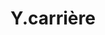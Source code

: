 ---
title: Y.carrière
description: carrière
layout: careers
lang: nl
translationKey: careers
hero_image: /img/hero-careers.jpg
intro_text: >-
  Talent is de drijvende factor achter ons team. Dankzij onze medewerkers zijn
  we in staat om de beste oplossingen en service te bieden aan onze klanten. Kom
  je ons team versterken?
page_title: Y.carrière

vacancy:
  - title: Business Transformation Experts (medior)
    role: >-
      ## Over ons:


      Artificial Intelligence die natuurlijke taal verwerkt heeft de toekomst!
      Wil jij meedoen aan het vormgeven van die toekomst? Wil je organisaties
      inspireren hoe AI het beste past in hun bedrijfsstrategie? Wil je
      analyseren welke concrete AI-toepassingen direct waarde voor hen kunnen
      hebben? Wil je vervolgens de realisatie en implementatie van die
      AI-toepassingen begeleiden? Kom dan snel praten! Wij zoeken namelijk
      nieuwe collega's. Vanuit onze eigen Y.academy zorgen we eerst dat jij
      alles komt te weten over AI. Daarna ga je onze klanten helpen om de
      digital transformation van hun organisatie te regisseren.


      Y.digital is dé AI-expert op het gebied van taal. We zijn gevestigd in
      Zeist, hebben een kantoor in Vietnam en starten dit jaar ook in Duitsland.
      We realiseren innovatieve AI-oplossingen vanuit ons eigen platform Ally.
      Onze missie is Empowering Humans: we zetten AI vooral in om mensen
      optimaal te ondersteunen. Onze klanten zitten dan ook in allerlei sectoren
      zoals overheid, financiële sector, energy- en utilities-sector,
      gezondheidszorg. We hebben de Y.academy en het Y.research lab om kennis te
      borgen en delen.


      ## Jouw nieuwe collega’s:


      Ons team is divers en internationaal. Vanuit onze vestigingen bieden we
      integrale dienstverlening:


      \- onze Business Transformation Experts helpen klanten bij het realiseren
      van hun AI-strategie, het signaleren van kansen, proces re-design,
      analyse, projectmanagement en het waarmaken van hun digitale
      transformatie.


      \- onze Engineers ontwerpen, realiseren, trainen en implementeren de
      AI-oplossingen, en ze ontwikkelen continu door aan ons AI-platform Ally.


      Onze ambitie is om een autoriteit te worden op het gebied van
      taalverwerking, in Nederland en daarbuiten. We groeien snel en hebben
      vacatures voor gepassioneerde Business Transformation Experts om ons team
      te versterken!


      ## De rol:


      Als Business Transformation Expert werk je rechtstreeks voor spraakmakende
      organisaties in verschillende sectoren.


      \- Je vindt het leuk om een organisatie in te duiken en mensen te
      inspireren met nieuwe technologische mogelijkheden via presentaties en
      inspiratiessessies.


      \- Je stroopt je mouwen op en werkt samen met mensen uit de organisatie om
      ideeën te genereren, om te zetten in prototypes en daar concrete projecten
      van te maken. Dat doe je volgens de design thinking aanpak.


      \- Je voert business analyses en proces redesign uit, en neemt daarna de
      lead als projectmanager of product owner van het team dat de AI-oplossing
      gaat realiseren.


      \- Je betrekt continu alle stakeholders en zorgt ervoor dat de gewenste
      transformatie ook echt wordt doorgevoerd in de organisatie.


      \- Het werk is gevarieerd: soms zit je in een detacheringsopdracht, vaak
      samen met één van onze senioren, en in andere gevallen doe je mee aan onze
      projecten. Je werkt in ieder geval altijd nauw samen met onze
      hoogopgeleide experts, een sterke peer group van ervaren transformation
      experts, engineers en conversation designers.


      \- Je vertegenwoordigt Y.digital, onze unieke visie, klantgedreven aanpak
      en AI-platform Y.Ally.


      Aangezien we snel uitbreiden en groeien, is er binnen deze rol méér dan
      voldoende ruimte om je te ontwikkelen, te groeien en je persoonlijke
      doelen en ambities te realiseren.


      Wij willen alleen de beste en gemotiveerde professionals op het gebied van
      digitale transformatie
    profile: ''
    skills_heading: Skills and Knowledge
    skills: >-
      * Positief, enthousiast en gedreven.

      * Passie voor mensen en het verbeteren van organisaties.

      * Goed in verbinden van mensen en disciplines: bruggen bouwen tussen
      business en IT.

      * Nieuwsgierig naar de nieuwe mogelijkheden van innovatieve technologie,
      maar ook bewust van negatieve kanten en risico’s.

      * Minimaal 3 jaar ervaring (medior) in de rol van analist of consultant

      * Ervaring in business analyse: requirements, business cases, proces
      redesign, informatie- en kennismodellering, DPIA.

      * Ervaring in consultancy: strategie, design thinking, faciliteren van
      sessies, advisering, change management.

      * Ervaring met agile werken, product owner /project manager, SAFe, SCRUM.

      * Nederlandstalig, goed niveau in Engels.

      * Sterke adviesvaardigheden en communicatieve vaardigheden,
      gestructureerd, flexibel, resultaatgericht, extravert, ambitieus en wil
      graag impact maken.

      * Basiskennis van AI is een pré, in het bijzonder Natural Language
      Processing en Knowledge Graphs, maar via onze Y.academy zorgen we voor
      alle relevante verdieping.

      * Een afgeronde bachelor of masteropleiding in een relevante discipline.

      * Beschikbaarheid voor minimaal 32 uur per week.
    what_we_offer_heading: 'What we offer:'
    what_we_offer: >-
      * Het Y.clubhouse: ons gloednieuwe kantoor in Zeist, vlakbij Station
      Driebergen-Zeist.

      * Een vriendelijke, open, niet-hiërarchische en collaboratieve
      werkomgeving.

      * Innovatieve projecten bij spraakmakende organisaties in verschillende
      sectoren.

      * Hybride werken, op kantoor, bij de klant of vanuit huis.

      * Mobiliteitspakket.

      * Een inspirerend, divers en internationaal team van collega's.

      * Een leertraject op maat van jouw wensen en ambities.

      * Een uitgebreide pensioenregeling en bonusregeling.
    send_cv: >-
      Herken je jezelf in dit profiel en heb je zin in deze uitdaging?


      Bel Art Ligthart voor meer informatie (06-50 23 10 19) of stuur een e-mail
      met een link naar je LinkedIn-profiel naar art@y.digital 
  - title: UX/UI Frontend Developer
    role: >-
      ## Over ons:


      Y.digital is snel groeiend, ervaren AI bedrijf, gespecialiseerd in
      taaltechnologie. Wij ontwerpen, bouwen en leveren intelligente oplossingen
      die informatie en kennis op een makkelijke manier ontsluiten naar
      gebruikers. Hierbij kun je denken aan chatbots en spraakassistenten met
      een zeer hoog taalbegrip, maar ook aan de inzet van AI voor het verwerken
      van bijvoorbeeld inkomende e-mails of het snel doorzoeken en samenvatten
      van grote hoeveelheden informatie. Dit doen we vanuit onze centrale
      ambitie: Empowering Humans with AI.


      Onze vestigingen vind je in Nederland (Zeist), Vietnam (Da Nang) en
      Duitsland (in oprichting). Om ervoor te zorgen dat onze digitale
      oplossingen en platformen een optimale klantervaring bieden, zijn we op
      zoek naar een **ervaren Frontend Developer met gedegen kennis van UX/UI**.


      ## De rol:


      Als UX/UI frontend developer maak je deel uit van ons development team en
      ga je actief aan de slag met de user experience. Je brengt customer
      journeys in kaart , maakt (nieuwe) prototypes en designs en valideert deze
      met de doelgroep. Vervolgens zorg je voor de realisatie. Je belangrijkste
      taken zijn:


      \- Innoveren en verbeteren van de user experience – Onze website en
      AI-platform Ally, maar ook de oplossingen voor onze klanten waar Frontend
      Development een belangrijke rol speelt.


      \- Op basis van user research ontwikkelen van customer journeys, ontwerpen
      van nieuwe prototypes en designs.


      \- Technische realisatie van deze concepten – in samenwerking met ons
      internationale team.


      \- Ambassadeur van Design Thinking, Lean Startup en Agile werken binnen Y.


      \- Een toekomstgerichte visie op het gebied van UX/UI en Frontend
      Development – volgen van actuele ontwikkelingen en deze borgen binnen onze
      digitale platformen.
    profile: >-
      ## **Jouw profiel**


      In deze rol werk ben je als expert verantwoordelijk voor de UX/UI van onze
      platformen, iets wat wij zien als cruciale taak voor het success van
      Y.digital. Je werkt samen met een team van Digitale Business Consultants
      en AI Developers. 
    skills_heading: 'Voor deze rol zijn de volgende vaardigheden en kennis noodzakelijk:'
    skills: >-
      * Ruime ervaring met ReactJS, React Native, JavaScript, CSS, en HTML

      * Minimaal 5 jaar ervaring (medior) is vereist.

      * Een opleiding op het gebied van Communication & Multimedia Design of een
      aanverwante opleiding op minimal HBO-niveau

      * Goede beheersing van de Nederlandse en Engelse taal

      * Ervaring met de agile manier van werken (bijv. SAFe, SCRUM) is een pré.

      * Sociale vaardigheden: enthousiast, hands-on, gestructureerd, flexibel,
      resultaatgericht, sterke communicatieve vaardigheden.

      * Basiskennis van Docker, Kubernetes, Python, Natural Language Processing
      (NLP) en Knowledge Graph technologie (bijv. RDF, SPARQL) is een pré.
    what_we_offer_heading: Wat wij bieden
    what_we_offer: >-
      * Het Y.clubhuis: ons gloednieuwe kantoor in Zeist, nabij Station
      Driebergen-Zeist

      * Een vriendelijke, open, niet-hiërarchische en collaboratieve
      werkomgeving

      * Innovatieve projecten bij spraakmakende organisaties in verschillende
      sectoren

      * Hybride werken, op kantoor (3 dagen), bij de klant of vanuit huis

      * Mobiliteitspakket & Yoga lessen (optioneel)

      * Een inspirerend, divers en internationaal team van collega's

      * Een leertraject op maat voor jouw behoeften en ambities

      * Voordelen waaronder: een uitgebreide pensioenregeling en bonusregeling
    send_cv: >-
      ## **Geïnteresseerd?**


      Bel Ian FitzPatrick voor meer informatie (0624 52 45 00) of stuur een
      e-mail met een link naar je LinkedIn profile
      ([ian@y.digital](mailto:ian@y.digital)).
  - title: Medior Python Developer for ML and AI
    role: >-
      ## About Us:


      Y.digital is an experienced and specialised A.I. company with offices in
      Zeist, The Netherlands, and Da Nang, Vietnam. We design, build, and
      deliver intelligent AI solutions that empower humans. We use our own
      unique approach and cutting-edge AI platform Ally to create conversational
      AI solutions that help customers to engage with companies in a more
      pleasant and intelligent way. And design and deliver intelligent document
      processing solutions to support employees in making knowledge-intensive
      processes more consistent, scalable, and efficient.


      Our diverse and international team has considerable expertise in the
      design and execution of AI powered customer journeys, using natural
      language processing, computer vision, and graph technology. Our ambition
      is to establish ourselves as the leading firm in this area in the
      Netherlands and beyond. We’re growing fast and have a vacancy for a
      passionate **medior level Python developer for ML** and AI to join our
      team.


      ## The Role


      As a Python Developer you will work directly for high-profile
      organisations across different sectors (government, financial, utilities,
      health). Sometimes you will be seconded to work with teams of our clients.
      But you will also work on projects with the internal team of Y.


      \- You represent Y.digital, our unique vision, customer driven approach
      and AI-platform Y.Ally.


      \- Easy adapt yourself to new situations and deliver high value for our
      customers in a short term.


      \- Design creative AI solutions and make them tangible, understandable and
      valuable.


      \- Develop prototypes in close cooperation with multi-disciplinaury teams
      with our customers and/or internal colleagues.


      \- You take initiative and get things done.


      \- You will work with and on our cutting edge Y.Ally stack.


      \- You will work closely with our highly-skilled experts: a strong peer
      group of experienced machine learning engineers, data scientists and
      conversation designers.


      \- Within this role, as we are expanding and growing rapidly, there is
      ample room to develop, grow and achieve your personal goals and ambitions.
    profile: >-
      ## Your Profile


      The following is a list of skills & knowledge we would like you to poses
      when joining Y.
    skills_heading: Skills and Knowledge
    skills: >-
      * Python programming experience (e.g., Github projects, higher-education
      coursework, previous work experience) is our main prerequisite.

      * Can program in Python: knowledge of data structures/types, algorithms
      and know standard libraries for time, string-manipulation, regex
      matching/substitution, debugging and logging.

      * Can use the linux command line to: navigate folders, view and edit text
      files, execute bash & python scripts, make api calls and retrieve
      resources from the web (e.g., curl & wget).

      * Understand version control (specifically git) and can make use of
      commands to: commit, push, stage, pull, branch.

      * Understand git submodules and can create pull requests and deal with
      rudimentary merge conflicts.

      * Can use docker on the command line to: build, run, push, and manage
      containers and images and understand how to expose ports and connect
      volumes.

      * Can deploy pods to Kubernetes and inspect logs, and perform basic
      debugging.

      * Can use Python libraries (e.g., matlotplib, seaborn) to create simple
      data visualisations.

      * Understand HTTP methods (e.g., GET, POST) and can use tools such as
      Postman to perform API calls and interpret the results.

      * You are curious by nature and have a can-do attitude.

      * You are willing to learn and work in a team.

      * Understand the principles of Agile software development (particularly
      SCRUM).

      * You should also have a Bachelor's or Master's degree in a relevant field
      (e.g. Computer Science).


      **Nice to have:** Knowledge and (even better) experience with the
      following:


      * Natural Language Processing (e.g., with Spacy/NLTK)

      * Computer Vision (e.g., CNNs, OpenCV)

      * Graph Neural Networks

      * Semantic Web technologies (e.g., RDF, SPARQL)
    what_we_offer_heading: 'What we offer:'
    what_we_offer: >-
      * The Y.clubhouse: our brand new office in Zeist, near Station
      Driebergen-Zeist

      * Weekly peer-programming and brown-bag meetings to promote knowledge
      exchange, including the Y.academy with support & learning materials to aid
      you.

      * A cutting-edge technology stack

      * A friendly, open, non-hierarchical, and collaborative working
      environment

      * Innovative projects at high-profile organisations across different
      sectors

      * Hybrid working, in the office, at the customer or from home

      * Mobility package

      * An inspirational, diverse and international team of colleagues

      * A learning path tailored to your needs and ambitions

      * Benefits including: a comprehensive pension scheme and bonus scheme
    send_cv: >-
      ## Sounds like you?


      Call Ian FitzPatrick for more information (0624 52 45 00) or send an email
      with a link to your LinkedIn profile to
      [ian@y.digital](mailto:ian@y.digital)
  - title: Lead Conversation Designer
    role: >-
      ## About Us:


      Y.digital is an experienced and specialised A.I. company with offices in
      Zeist, The Netherlands, and Da Nang, Vietnam. We design, build, and
      deliver intelligent AI solutions that empower humans. We use our own
      unique approach and cutting-edge AI platform Ally to create conversational
      AI solutions that help customers to engage with companies in a more
      pleasant and intelligent way. And design and deliver intelligent document
      processing solutions to support employees in making knowledge-intensive
      processes more consistent, scalable, and efficient.


      Our diverse and international team has considerable expertise in the
      design and execution of AI powered customer journeys, using natural
      language processing, computer vision, and graph technology. Our ambition
      is to establish ourselves as the leading firm in this area in the
      Netherlands and beyond. We’re growing fast and have a vacancy for a
      passionate **medior level Lead Conversation Designer** to join our team.


      ## The Role


      As a conversation designer you will work directly for high-profile
      organisations across different sectors (government, financial, utilities,
      health). Sometimes you will be seconded to work with teams of our clients.
      But you will also work on projects with the internal team of Y.


      · You represent Y.digital, our unique vision, customer driven approach and
      AI-platform Y.Ally.


      · You make sure we work customer centric by facilitating design labs,
      design customer journeys, persona’s, conversation flows and user tests in
      close cooperation with customers and our internal team.


      · You analyse user data and optimize the AI-solution working in
      multi-disciplinary teams.


      · You further develop our Y.academy for conversation designers and provide
      training for colleagues and customers.


      · You will work closely with our highly-skilled AI experts: a strong and
      international peer group of experienced machine learning engineers and
      data scientists.


      Within this role, as we are expanding and growing rapidly, there is ample
      room to develop, grow and achieve your personal goals and ambitions.
    profile: >-
      ## Your Profile


      We want to offer the best professionals in the field of (conversational)
      AI in the market. For this role the next skills and knowledge is
      necessary:
    skills_heading: Skills and Knowledge
    skills: >-
      For this role the next skills and knowledge is necessary:


      * Strong skills as it comes to conversation design, building, analysing
      and optimizing conversational flows in an AI-driven platform for chat
      and/or voice.



      * Experience with user testing and facilitating workshops – you have good
      consultancy skills.

      * You love cocreating with groups of people, providing inspiration,
      generating ideas, designing the desired way of working.

      * A minimal of 2 years of experience (medior) is required.

      * Native Dutch speaking.

      * Experience with the agile way of working (e.g. SAFe, SCRUM) is an
      advantage.

      * Social skills: enthusiastic, hands-on, structured, flexible,
      result-driven, strong presentation and communication capabilities.

      * Driven to follow market developments in the field of conversation design
      and implement them within the organisation, inquisitive.

      * Basic knowledge of Python, NLP and intent-architecture would be nice but
      is certainly not a ‘must have’.

      * A completed master degree in a relevant discipline (e.g. Communications,
      Human Centered Design).
    what_we_offer_heading: 'What we offer:'
    what_we_offer: >-
      * The Y.clubhouse: our brand new office in Zeist, near Station
      Driebergen-Zeist

      * A friendly, open, non-hierarchical, and collaborative working
      environment

      * Innovative projects at high-profile organisations across different
      sectors

      * Hybrid working, in the office, at the customer or from home

      * Mobility package

      * An inspirational, diverse and international team of colleagues

      * A learning path tailored to your needs and ambitions

      * Benefits including: a comprehensive pension scheme and bonus scheme
    send_cv: >-
      ## Sounds like you?


      Call Carla Verwijmeren for more information (06-31 99 13 85) or send an
      email with a link to your LinkedIn profile to
      [carla@y.digital](mailto:carla@y.digital).
_template: careers
---